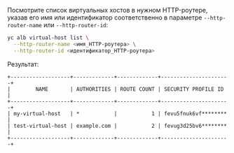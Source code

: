 Посмотрите список виртуальных хостов в нужном HTTP-роутере, указав его имя или идентификатор соответственно в параметре `--http-router-name` или `--http-router-id`:

```bash
yc alb virtual-host list \
  --http-router-name <имя_HTTP-роутера> \
  --http-router-id <идентификатор_HTTP-роутера>
```

Результат:

```text
+-------------------+-------------+-------------+----------------------+
|        NAME       | AUTHORITIES | ROUTE COUNT | SECURITY PROFILE ID  |
+-------------------+-------------+-------------+----------------------+
| my-virtual-host   | *           |           1 | fevu5fnuk6vf******** |
| test-virtual-host | example.com |           2 | fevug3d25bv6******** |
+-------------------+-------------+-------------+----------------------+
```